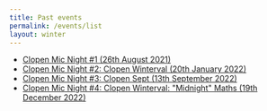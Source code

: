 ```yaml
---
title: Past events
permalink: /events/list
layout: winter
---
```


- [Clopen Mic Night #1 (26th August 2021)](2021-08-26.md)
- [Clopen Mic Night #2: Clopen Winterval (20th January 2022)](2022-01-20.md)
- [Clopen Mic Night #3: Clopen Sept (13th September 2022)](2022-09-13.md)
- [Clopen Mic Night #4: Clopen Winterval: "Midnight" Maths (19th December 2022)](2022-12-19.md)
